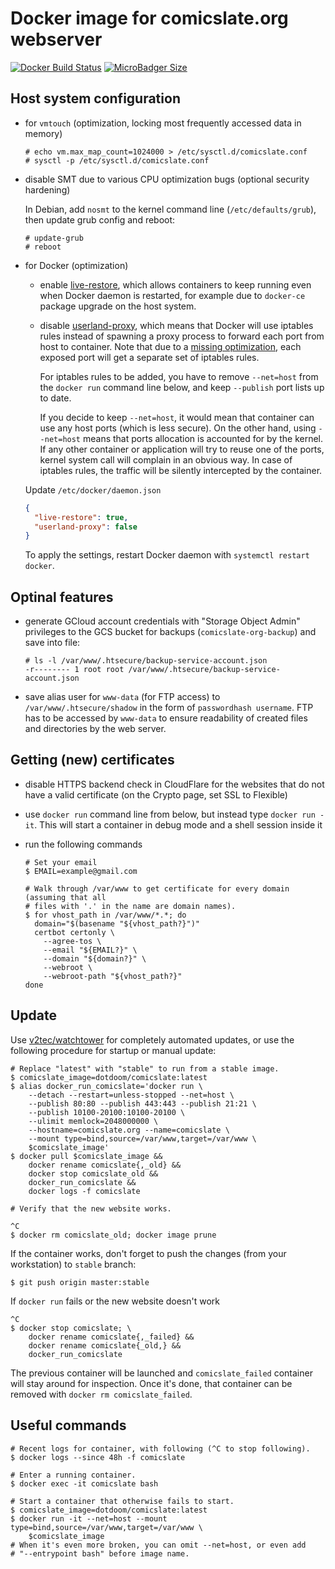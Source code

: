 # Docker image for comicslate.org webserver

[![Docker Build Status](https://img.shields.io/docker/build/dotdoom/comicslate.svg)](https://hub.docker.com/r/dotdoom/comicslate/builds/)
[![MicroBadger Size](https://img.shields.io/microbadger/image-size/dotdoom/comicslate.svg)](https://hub.docker.com/r/dotdoom/comicslate/tags/)

## Host system configuration

* for `vmtouch` (optimization, locking most frequently accessed data in memory)

  ```
  # echo vm.max_map_count=1024000 > /etc/sysctl.d/comicslate.conf
  # sysctl -p /etc/sysctl.d/comicslate.conf
  ```

* disable SMT due to various CPU optimization bugs (optional security hardening)

  In Debian, add `nosmt` to the kernel command line (`/etc/defaults/grub`), then
  update grub config and reboot:

  ```
  # update-grub
  # reboot
  ```

* for Docker (optimization)

  * enable [live-restore](
    https://docs.docker.com/config/containers/live-restore/), which allows
    containers to keep running even when Docker daemon is restarted, for example
    due to `docker-ce` package upgrade on the host system.

  * disable [userland-proxy](https://docs.docker.com/v1.7/articles/networking/),
    which means that Docker will use iptables rules instead of spawning a
    proxy process to forward each port from host to container. Note that due to
    a [missing optimization](https://github.com/moby/moby/issues/11185), each
    exposed port will get a separate set of iptables rules.

    For iptables rules to be added, you have to remove `--net=host` from the
    `docker run` command line below, and keep `--publish` port lists up to date.

    If you decide to keep `--net=host`, it would mean that container can use any
    host ports (which is less secure). On the other hand, using `--net=host`
    means that ports allocation is accounted for by the kernel. If any other
    container or application will try to reuse one of the ports, kernel system
    call will complain in an obvious way. In case of iptables rules, the traffic
    will be silently intercepted by the container.

  Update `/etc/docker/daemon.json`

  ```json
  {
    "live-restore": true,
    "userland-proxy": false
  }
  ```

  To apply the settings, restart Docker daemon with `systemctl restart docker`.

## Optinal features

* generate GCloud account credentials with "Storage Object Admin" privileges to
  the GCS bucket for backups (`comicslate-org-backup`) and save into file:

  ```shell
  # ls -l /var/www/.htsecure/backup-service-account.json
  -r-------- 1 root root /var/www/.htsecure/backup-service-account.json
  ```

* save alias user for `www-data` (for FTP access) to `/var/www/.htsecure/shadow`
  in the form of `passwordhash username`. FTP has to be accessed by `www-data`
  to ensure readability of created files and directories by the web server.

## Getting (new) certificates

* disable HTTPS backend check in CloudFlare for the websites that do not have a
  valid certificate (on the Crypto page, set SSL to Flexible)

* use `docker run` command line from below, but instead type `docker run -it`.
  This will start a container in debug mode and a shell session inside it

* run the following commands

  ```shell
  # Set your email
  $ EMAIL=example@gmail.com

  # Walk through /var/www to get certificate for every domain (assuming that all
  # files with '.' in the name are domain names).
  $ for vhost_path in /var/www/*.*; do
    domain="$(basename "${vhost_path?}")"
    certbot certonly \
      --agree-tos \
      --email "${EMAIL?}" \
      --domain "${domain?}" \
      --webroot \
      --webroot-path "${vhost_path?}"
  done
  ```

## Update

Use [v2tec/watchtower](https://github.com/v2tec/watchtower) for completely
automated updates, or use the following procedure for startup or manual update:

```shell
# Replace "latest" with "stable" to run from a stable image.
$ comicslate_image=dotdoom/comicslate:latest
$ alias docker_run_comicslate='docker run \
    --detach --restart=unless-stopped --net=host \
    --publish 80:80 --publish 443:443 --publish 21:21 \
    --publish 10100-20100:10100-20100 \
    --ulimit memlock=2048000000 \
    --hostname=comicslate.org --name=comicslate \
    --mount type=bind,source=/var/www,target=/var/www \
    $comicslate_image'
$ docker pull $comicslate_image &&
    docker rename comicslate{,_old} &&
    docker stop comicslate_old &&
    docker_run_comicslate &&
    docker logs -f comicslate

# Verify that the new website works.

^C
$ docker rm comicslate_old; docker image prune
```

If the container works, don't forget to push the changes (from your workstation)
to `stable` branch:

```shell
$ git push origin master:stable
```

If `docker run` fails or the new website doesn't work

```shell
^C
$ docker stop comicslate; \
    docker rename comicslate{,_failed} &&
    docker rename comicslate{_old,} &&
    docker_run_comicslate
```

The previous container will be launched and `comicslate_failed` container will
stay around for inspection. Once it's done, that container can be removed with
`docker rm comicslate_failed`.

## Useful commands

```shell
# Recent logs for container, with following (^C to stop following).
$ docker logs --since 48h -f comicslate

# Enter a running container.
$ docker exec -it comicslate bash

# Start a container that otherwise fails to start.
$ comicslate_image=dotdoom/comicslate:latest
$ docker run -it --net=host --mount type=bind,source=/var/www,target=/var/www \
    $comicslate_image
# When it's even more broken, you can omit --net=host, or even add
# "--entrypoint bash" before image name.
```
